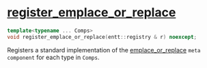 # [register_emplace_or_replace](register_emplace_or_replace.hpp)

```cpp
template<typename ... Comps>
void register_emplace_or_replace(entt::registry & r) noexcept;
```

Registers a standard implementation of the [emplace_or_replace](../../../meta/emplace_or_replace.md) `meta component` for each type in `Comps`.